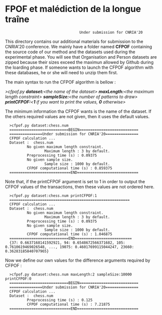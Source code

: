 <h1>FPOF et malédiction de la longue traîne </h1>

                                      Under submission for CNRIA'20


This directory contains our additional materials for submission to the CNRIA'20 conference. We mainly have a folder named <b>CFPOF</b> containing the source code of our method and the datasets used during the experimental phase. You will see that Organisation and Person datasets are zipped because their sizes exceed the maximun allowed by Github during the loarding phase. If someone wants to launch the CFPOF algorithm with these databases, he or she will need to unzip them first.

The main syntax to run the CFPOF algorithm is bellow : 

  <i>\>cfpof.py <b>dataset:</b>\<the name of the dataset\>  <b>maxLength:</b>\<the maximum length constraint\> <b>sampleSize:</b>\<the number of patterns to draw\> <b>printCFPOF:</b>\<<b>1</b> if you want to print the values, <b>0</b> otherwise\></i>

The minimum information tha CFPOF wants is the name of the dataset. If the others required values are not given, then it uses the default values.

      >cfpof.py dataset:chess.num
      ===========================BEGIN===========================
      ===============Under submission for CNRIA'20===============
      CFPOF calculation ...
      Dataset :  chess.num
              No given maximum length constraint.
                      Maximum length : 3 by default.
              Preprocessing time (s) : 0.09375
              No given sample size.
                      Sample size : 1000 by default.
              CFPOF computational time (s) : 0.859375
      ============================END============================
  
  Note that, if the printCFPOF argument is set to 1 in order to output the CFPOF values of the transactions, then these values are not ordered here.
      
      >cfpof.py dataset:chess.num printCFPOF:1
      =======================================================
      CFPOF calculation ...
      Dataset :  chess.num
              No given maximum length constraint.
                      Maximum length : 3 by default.
              Preprocessing time (s) : 0.09375
              No given sample size.
                      Sample size : 1000 by default.
              CFPOF computational time (s) : 1.046875
      ===========================END==========================
      {37: 0.6637168141592921, 94: 0.6548672566371682, 105: 0.7610619469026548, ..., 19075: 0.46017699115044247, 23660: 0.36283185840707965}
      
Now we define our own values for the difference arguments required by CFPOF :
      
      >cfpof.py dataset:chess.num maxLength:2 sampleSize:10000 printCFPOF:0
      ===========================BEGIN===========================
      ===============Under submission for CNRIA'20===============
      CFPOF calculation ...
      Dataset :  chess.num
              Preprocessing time (s) : 0.125
              CFPOF computational time (s) : 7.21875
      ============================END============================
